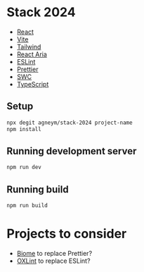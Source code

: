 # Stack 2024

- [React](https://react.dev/)
- [Vite](https://vitejs.dev/)
- [Tailwind](https://tailwindcss.com/)
- [React Aria](https://react-spectrum.adobe.com/react-aria)
- [ESLint](https://eslint.org/)
- [Prettier](https://prettier.io/)
- [SWC](https://swc.rs/)
- [TypeScript](https://www.typescriptlang.org/)

## Setup

```bash
npx degit agneym/stack-2024 project-name
npm install
```

## Running development server

```bash
npm run dev
```

## Running build

```bash
npm run build
```

# Projects to consider

- [Biome](https://biomejs.dev/) to replace Prettier?
- [OXLint](https://oxc-project.github.io/docs/guide/usage/linter.html) to replace ESLint?
